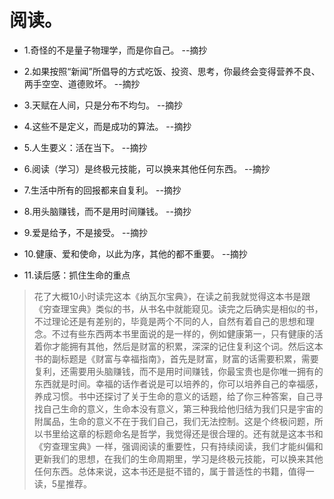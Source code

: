 # 阅读。

- 1.奇怪的不是量子物理学，而是你自己。 --摘抄

- 2.如果按照“新闻”所倡导的方式吃饭、投资、思考，你最终会变得营养不良、两手空空、道德败坏。 --摘抄

- 3.天赋在人间，只是分布不均匀。 --摘抄

- 4.这些不是定义，而是成功的算法。 --摘抄

- 5.人生要义：活在当下。 --摘抄

- 6.阅读（学习）是终极元技能，可以换来其他任何东西。 --摘抄

- 7.生活中所有的回报都来自复利。 --摘抄

- 8.用头脑赚钱，而不是用时间赚钱。 --摘抄

- 9.爱是给予，不是接受。 --摘抄

- 10.健康、爱和使命，以此为序，其他的都不重要。 --摘抄

- 11.读后感：抓住生命的重点

>花了大概10小时读完这本《纳瓦尔宝典》，在读之前我就觉得这本书是跟《穷查理宝典》类似的书，从书名中就能窥见。读完之后确实是相似的书，不过理论还是有差别的，毕竟是两个不同的人，自然有着自己的思想和理念。不过有些东西两本书里面说的是一样的，例如健康第一，只有健康的活着你才能拥有其他，然后是财富的积累，深深的记住复利这个词。然后这本书的副标题是《财富与幸福指南》，首先是财富，财富的话需要积累，需要复利，还需要用头脑赚钱，而不是用时间赚钱，你最宝贵也是你唯一拥有的东西就是时间。幸福的话作者说是可以培养的，你可以培养自己的幸福感，养成习惯。书中还探讨了关于生命的意义的话题，给了你三种答案，自己寻找自己生命的意义，生命本没有意义，第三种我给他归结为我们只是宇宙的附属品，生命的意义不在于我们自己，我们无法控制。这是个终极问题，所以书里给这章的标题命名是哲学，我觉得还是很合理的。还有就是这本书和《穷查理宝典》一样，强调阅读的重要性，只有持续阅读，我们才能纠偏和更新我们的思想，在我们的生命周期里，学习是终极元技能，可以换来其他任何东西。总体来说，这本书还是挺不错的，属于普适性的书籍，值得一读，5星推荐。
